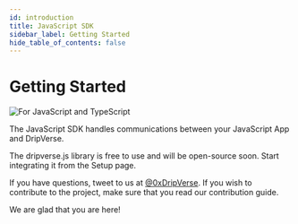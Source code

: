 ```yaml
---
id: introduction
title: JavaScript SDK
sidebar_label: Getting Started
hide_table_of_contents: false
---
```


# Getting Started

![For JavaScript and TypeScript](/docs/assets/welcome-pages/js-ts.jpeg "For JavaScript and TypeScript")

The JavaScript SDK handles communications between your JavaScript App and DripVerse.

The dripverse.js library is free to use and will be open-source soon. Start integrating it from the Setup page.

If you have questions, tweet to us at [@0xDripVerse](https://twitter.com/0xDripVerse). If you wish to contribute to the project, make sure that you read our contribution guide.

We are glad that you are here!
